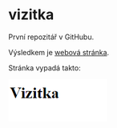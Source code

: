 # vizitka

První repozitář v GitHubu.

Výsledkem je [webová stránka](https://juzovapif.github.io/vizitka/).

Stránka vypadá takto:

![webová stránka](vizitkaSnimek.png)
